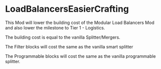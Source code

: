 # LoadBalancersEasierCrafting
This Mod will lower the building cost of the Modular Load Balancers Mod and also lower the milestone to Tier 1 - Logistics. 

The building cost is equal to the vanilla Splitter/Mergers.

The Filter blocks will cost the same as the vanilla smart splitter

The Programmable blocks will cost the same as the vanilla programmable splitter.
